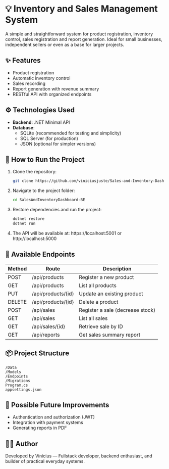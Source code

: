 # 💡 Inventory and Sales Management System

A simple and straightforward system for product registration, inventory control, sales registration and report generation. Ideal for small businesses, independent sellers or even as a base for larger projects.

## ✨ Features

- Product registration
- Automatic inventory control
- Sales recording
- Report generation with revenue summary
- RESTful API with organized endpoints

## ⚙️ Technologies Used

- **Backend**: .NET Minimal API
- **Database**:
  - SQLite (recommended for testing and simplicity)
  - SQL Server (for production)
  - JSON (optional for simpler versions)

## 🚀 How to Run the Project

1. Clone the repository:
   ```bash
   git clone https://github.com/viniciusjuste/Sales-and-Inventory-Dashboard-BackEnd.git

2. Navigate to the project folder:
   ```bash
   cd SalesAndInventoryDashboard-BE
   ```

3. Restore dependencies and run the project:
   ```bash
   dotnet restore
   dotnet run
   ```

4. The API will be available at: https://localhost:5001 or http://localhost:5000

## 🔑 Available Endpoints

| Method | Route             | Description                        |
|--------|-------------------|------------------------------------|
| POST   | /api/products     | Register a new product             |
| GET    | /api/products     | List all products                  |
| PUT    | /api/products/{id}| Update an existing product         |
| DELETE | /api/products/{id}| Delete a product                   |
| POST   | /api/sales        | Register a sale (decrease stock)   |
| GET    | /api/sales        | List all sales                     |
| GET    | /api/sales/{id}   | Retrieve sale by ID                |
| GET    | /api/reports      | Get sales summary report           |

## 📦 Project Structure

```
/Data
/Models
/Endpoints
/Migrations
Program.cs
appsettings.json
```

## 📌 Possible Future Improvements

- Authentication and authorization (JWT)
- Integration with payment systems
- Generating reports in PDF

## 👨‍💻 Author

Developed by Vinícius — Fullstack developer, backend enthusiast, and builder of practical everyday systems.

